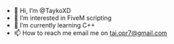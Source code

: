 - 👋 Hi, I’m @TaykoXD
- 👀 I’m interested in FiveM scripting
- 🌱 I’m currently learning C++
- 📫 How to reach me email me on tai.opr7@gmail.com

<!---
TaykoXD/TaykoXD is a ✨ special ✨ repository because its `README.md` (this file) appears on your GitHub profile.
You can click the Preview link to take a look at your changes.
--->

